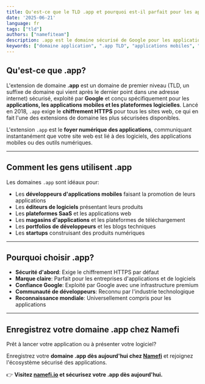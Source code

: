 ```yaml
---
title: Qu'est-ce que le TLD .app et pourquoi est-il parfait pour les applications mobiles?
date: '2025-06-21'
language: fr
tags: ["tld"]
authors: ["namefiteam"]
description: .app est le domaine sécurisé de Google pour les applications et applications mobiles. Découvrez pourquoi c'est le choix principal pour les développeurs d'applications et les éditeurs de logiciels.
keywords: ["domaine application", ".app TLD", "applications mobiles", "domaine Google", "HTTPS", "domaine sécurisé"]
---
```


## **Qu'est-ce que .app?**

L'extension de domaine **.app** est un domaine de premier niveau (TLD, un suffixe de domaine qui vient après le dernier point dans une adresse internet) sécurisé, exploité par **Google** et conçu spécifiquement pour les **applications, les applications mobiles et les plateformes logicielles**. Lancé en 2018, `.app` exige le **chiffrement HTTPS** pour tous les sites web, ce qui en fait l'une des extensions de domaine les plus sécurisées disponibles.

L'extension `.app` est le **foyer numérique des applications**, communiquant instantanément que votre site web est lié à des logiciels, des applications mobiles ou des outils numériques.

---

## **Comment les gens utilisent .app**

Les domaines `.app` sont idéaux pour:

*   Les **développeurs d'applications mobiles** faisant la promotion de leurs applications
*   Les **éditeurs de logiciels** présentant leurs produits
*   Les **plateformes SaaS** et les applications web
*   Les **magasins d'applications** et les plateformes de téléchargement
*   Les **portfolios de développeurs** et les blogs techniques
*   Les **startups** construisant des produits numériques

---

## **Pourquoi choisir .app?**

*   **Sécurité d'abord**: Exige le chiffrement HTTPS par défaut
*   **Marque claire**: Parfait pour les entreprises d'applications et de logiciels
*   **Confiance Google**: Exploité par Google avec une infrastructure premium
*   **Communauté de développeurs**: Reconnu par l'industrie technologique
*   **Reconnaissance mondiale**: Universellement compris pour les applications

---

## **Enregistrez votre domaine .app chez Namefi**

Prêt à lancer votre application ou à présenter votre logiciel?

Enregistrez votre **domaine .app dès aujourd'hui chez [Namefi](https://namefi.io)** et rejoignez l'écosystème sécurisé des applications.

👉 **Visitez [namefi.io](https://namefi.io) et sécurisez votre .app dès aujourd'hui.**